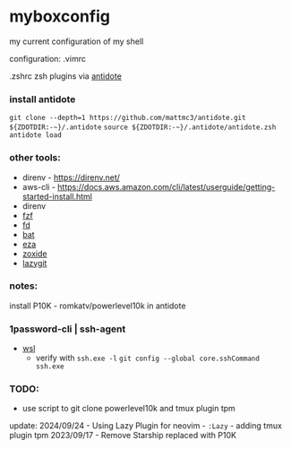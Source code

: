 # myboxconfig

my current configuration of my shell

configuration:
.vimrc

.zshrc
zsh plugins via [antidote](https://github.com/mattmc3/antidote)

### install antidote

`git clone --depth=1 https://github.com/mattmc3/antidote.git ${ZDOTDIR:-~}/.antidote`
`source ${ZDOTDIR:-~}/.antidote/antidote.zsh`
`antidote load`

### other tools:
* direnv - https://direnv.net/
* aws-cli - https://docs.aws.amazon.com/cli/latest/userguide/getting-started-install.html
* direnv
* [fzf](https://github.com/junegunn/fzf)
* [fd](https://github.com/sharkdp/fd)
* [bat](https://github.com/sharkdp/bat?tab=readme-ov-file#installation)
* [eza](https://github.com/eza-community/eza)
* [zoxide](https://github.com/ajeetdsouza/zoxide?tab=readme-ov-file)
* [lazygit](https://github.com/jesseduffield/lazygit)

### notes:
install P10K - romkatv/powerlevel10k in antidote

### 1password-cli | ssh-agent
* [wsl](https://developer.1password.com/docs/ssh/integrations/wsl/#:~:text=To%20use%20the%201Password%20SSH%20agent%20to%20authenticate,core.sshCommand%20ssh.exe%20Sign%20Git%20commits%20with%20SSH%20info)
  * verify with `ssh.exe -l` `git config --global core.sshCommand ssh.exe`

### TODO:
* use script to git clone powerlevel10k and tmux plugin tpm

update:
2024/09/24 - Using Lazy Plugin for neovim - `:Lazy` - adding tmux plugin tpm
2023/09/17 - Remove Starship replaced with P10K
